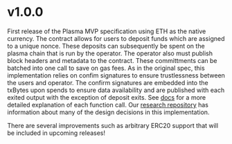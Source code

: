 # v1.0.0

First release of the Plasma MVP specification using ETH as the native currency. The contract allows for users to deposit funds which are assigned to a unique nonce.
These deposits can subsequently be spent on the plasma chain that is run by the operator. The operator also must publish block headers and metadata to the contract.
These committments can be batched into one call to save on gas fees. As in the original spec, this implementation relies on confim signatures to ensure trustlessness
between the users and operator. The confirm signatures are embedded into the txBytes upon spends to ensure data availability and are published with each exited output
with the exception of deposit exits. See [docs](https://github.com/FourthState/plasma-mvp-rootchain/blob/5f205fa5ca6e027843118412b155d46aad62fed1/docs/plasmaMVPFunctions.md) for a more detailed explanation of each function call. Our [research repository](https://github.com/fourthstate/plasma-research) has 
information about many of the design decisions in this implementation.

There are several improvements such as arbitrary ERC20 support that will be included in upcoming releases!

